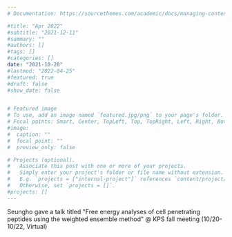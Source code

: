 ```yaml
---
# Documentation: https://sourcethemes.com/academic/docs/managing-content/

#title: "Apr 2022"
#subtitle: "2021-12-11"
#summary: ""
#authors: []
#tags: []
#categories: []
date: "2021-10-20" 
#lastmod: "2022-04-25"
#featured: true
#draft: false
#show_date: false


# Featured image
# To use, add an image named `featured.jpg/png` to your page's folder.
# Focal points: Smart, Center, TopLeft, Top, TopRight, Left, Right, BottomLeft, Bottom, BottomRight.
#image:
#  caption: ""
#  focal_point: ""
#  preview_only: false

# Projects (optional).
#   Associate this post with one or more of your projects.
#   Simply enter your project's folder or file name without extension.
#   E.g. `projects = ["internal-project"]` references `content/project/deep-learning/index.md`.
#   Otherwise, set `projects = []`.
#projects: []
---
```


Seungho gave a talk titled "Free energy analyses of cell penetrating peptides using the weighted ensemble method" @ KPS fall meeting (10/20-10/22, Virtual) 

